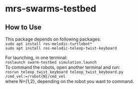 # mrs-swarms-testbed

## How to Use
This package depends on following packages:  
`sudo apt install ros-melodic-turtlebot*`  
`sudo apt install ros-melodic-teleop-twist-keyboard` 

For launching, in one terminal:  
`roslaunch swarm-testbed simulation.launch`  
To command the robots, open another terminal and run:  
`rosrun teleop_twist_keyboard teleop_twist_keyboard.py /cmd_vel:=/robot{N}/cmd_vel`  
where N={1,2}, depending on the robot you want to command.



